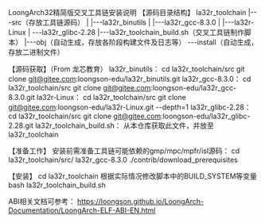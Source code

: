 LoongArch32精简版交叉工具链安装说明
【源码目录结构】
    la32r_toolchain
	   |---src（存放工具链源码）
	   |   |---la32r_binutils
	   |   |---la32r_gcc-8.3.0
	   |   |---la32r-Linux
	   |   \---la32r_glibc-2.28
	   |---la32r_toolchain_build.sh（交叉工具链制作脚本）
	   |---obj（自动生成，存放各阶段构建文件及日志等）
	   \---install（自动生成，存放二进制文件）

【源码获取】（From 龙芯教育）
    la32r_binutils：
    	cd la32r_toolchain/src
	git clone git@gitee.com:loongson-edu/la32r_binutils.git
    la32r_gcc-8.3.0：
    	cd la32r_toolchain/src
	git clone git@gitee.com:loongson-edu/la32r_gcc-8.3.0.git
    la32r-Linux：
    	cd la32r_toolchain/src
	git clone git@gitee.com:loongson-edu/la32r-Linux.git --depth=1
    la32r_glibc-2.28：
    	cd la32r_toolchain/src
	git clone git@gitee.com:loongson-edu/la32r_glibc-2.28.git
    la32r_toolchain_build.sh：
    	从本仓库获取此文件，并放至la32r_toolchain

【准备工作】
    安装前需准备工具链可能依赖的gmp/mpc/mpfr/isl源码：
    	cd la32r_toolchain/src/ la32r_gcc-8.3.0
	./contrib/download_prerequisites

【安装】
    cd la32r_toolchain
    根据实际情况修改脚本中的BUILD_SYSTEM等变量
    bash la32r_toolchain_build.sh


ABI相关文档可参考：
https://loongson.github.io/LoongArch-Documentation/LoongArch-ELF-ABI-EN.html

